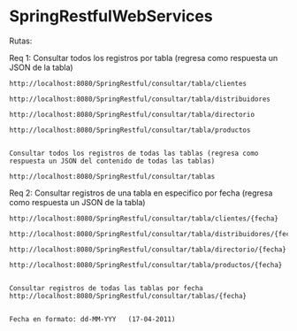 # SpringRestfulWebServices



Rutas:

Req 1:
	Consultar todos los registros por tabla (regresa como respuesta un JSON de la tabla)
	
	http://localhost:8080/SpringRestful/consultar/tabla/clientes
	
	http://localhost:8080/SpringRestful/consultar/tabla/distribuidores
	
	http://localhost:8080/SpringRestful/consultar/tabla/directorio
	
	http://localhost:8080/SpringRestful/consultar/tabla/productos
	

	Consultar todos los registros de todas las tablas (regresa como respuesta un JSON del contenido de todas las tablas)
	
	http://localhost:8080/SpringRestful/consultar/tablas

Req 2:
	Consultar registros de una tabla en especifico por fecha (regresa como respuesta un JSON de la tabla)
	
	http://localhost:8080/SpringRestful/consultar/tabla/clientes/{fecha}
	
	http://localhost:8080/SpringRestful/consultar/tabla/distribuidores/{fecha}
	
	http://localhost:8080/SpringRestful/consultar/tabla/directorio/{fecha}
	
	http://localhost:8080/SpringRestful/consultar/tabla/productos/{fecha}
	

	Consultar registros de todas las tablas por fecha
	http://localhost:8080/SpringRestful/consultar/tablas/{fecha}
	
	
	Fecha en formato: dd-MM-YYY   (17-04-2011)
